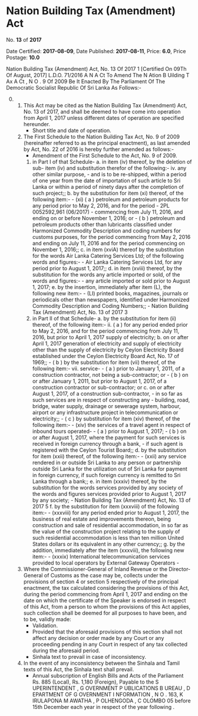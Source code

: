 # Nation Building Tax (Amendment)  Act

No. **13** of **2017**

Date Certified: **2017-08-09**, Date Published: **2017-08-11**, Price: **6.0**, Price Postage: **10.0**

Nation Building Tax  (Amendment) Act, No. 13 Of 2017 1
[Certified On 09Th Of August, 2017]
L.D.O. 71/2016
A N  A Ct   To   Amend   The  N Ation  B Uilding  T Ax  A Ct , N O . 9  Of  2009
Be   It Enacted By The Parliament Of The Democratic Socialist Republic Of Sri Lanka As Follows:-

0. 
    1. This Act may be cited as the Nation Building Tax (Amendment) Act, No. 13 of 2017,  and shall be deemed to have come into operation from  April 1, 2017 unless different dates of operation are specified hereunder.
        - Short  title and date of operation.
    2. The First Schedule to the Nation Building Tax Act, No. 9 of 2009  (hereinafter referred to as the principal enactment), as last amended by Act, No. 22 of 2016 is hereby further amended as follows:-
        - Amendment of the First Schedule to the Act, No. 9 of 2009.
        1. in  Part I of that Schedule-
            a. in item (iv) thereof, by the deletion of sub- item (iv) and substitution therefor of the following:-
                iv. any other similar purpose,
                    - and is to be re-shipped, within a period of one year from the date of importation of such article to Sri Lanka or within a period of ninety days after the completion of such project;;
            b. by the substitution for item (xi) thereof, of the following item:-
                - (xi) ( a ) petroleum and petroleum products for any period prior to May 2, 2016, and for the period
                - 2PL 0052592,961 (06/2017)
                - commencing from July 11, 2016, and ending on or before November 1, 2016; or
                - ( b ) petroleum and petroleum products other than lubricants classified under Harmonized Commodity Description and coding numbers for customs purposes, for the period commencing from May 2, 2016 and ending on July 11, 2016 and for the period commencing on November 1, 2016;;
            c. in item (xviA) thereof by the substitution for the words Air Lanka Catering Services Ltd; of the following words and figures:-
                - Air Lanka Catering Services Ltd, for any period prior to August 1, 2017;;
            d. in item (xviii) thereof, by the substitution for the words any article imported or sold, of the words and figures:-
                - any article imported or sold prior to August 1, 2017;
            e. by the insertion, immediately after item (L), the following new item:-
                - (LI) printed books, magazines, journals or periodicals other than newspapers, identified under Harmonized Commodity Description and Coding Numbers;;
                - Nation Building Tax  (Amendment) Act, No. 13 of 2017 3
        2. in Part II of that Schedule-
            a. by the substitution for item (ii) thereof, of the following item:-
                ii. ( a ) for any period ended prior to May 2, 2016, and for the period commencing from July 11, 2016, but prior to April 1, 2017 supply of electricity;
            b. on or after April 1, 2017 generation of electricity and supply of electricity other than the supply of electricity by Ceylon Electricity Board established under the Ceylon Electricity Board Act, No. 17 of 1969;;
                - ( b ) by the substitution for item (vii) thereof, of the following item:-
                vii. service-
                    - ( a ) prior to January 1, 2011, of a construction contractor, not being a sub-contractor; or
                    - ( b ) on or after January 1, 2011, but prior to August 1, 2017, of a construction contractor or sub-contractor; or
            c. on or after August 1, 2017, of a construction sub-contractor,
                - in so far as such services are in respect of constructing any
                - building, road, bridge, water supply, drainage or sewerage system, harbour, airport or any infrastructure  project  in telecommunication or electricity;;
                - ( c ) by substitution for item (xiv) thereof, of the following item:-
                - (xiv) the services of a travel agent in respect of inbound tours operated-
                - ( a ) prior to August 1, 2017;
                - ( b ) on or after August 1, 2017, where the payment for such services is received in foreign currency through a bank,
                - if such agent is registered with the Ceylon Tourist Board;;
            d. by the substitution for item (xxii) thereof, of the following item:-
                - (xxii) any service rendered in or outside Sri Lanka to any person or partnership outside Sri Lanka for the utilization out of Sri Lanka for payment in foreign currency, if such foreign currency is remitted to Sri Lanka through a bank;;
            e. in item (xxxiv) thereof, by the substitution for the words services provided by any society of the words and figures services provided prior to August 1, 2017 by any society;
                - Nation Building Tax  (Amendment) Act, No. 13 of 2017 5
            f. by the substitution for item (xxxviii) of the following item:-
                - (xxxviii) for any period ended prior to August 1, 2017, the business of  real  estate  and improvements thereon, being construction and sale of residential accommodation, in so far as the value of the construction project relating to the supply of such residential accommodation is less than ten million United States dollars or its equivalent in any other currency;;
            g. by the addition, immediately after the item (xxxviii), the following new item:-
                - (xxxix) International telecommunication services provided to local operators by External Gateway Operators
                - 
    3. Where the Commissioner-General of Inland Revenue or the Director-General of Customs as the case may be, collects under the provisions of section 4 or section 5 respectively of the principal enactment, the tax calculated considering the provisions of this Act, during the period commencing from April 1, 2017 and ending on the date on which the certificate of the Speaker is endorsed in respect of this Act, from a person to whom the provisions of this Act applies, such collection shall be deemed for all purposes to have been, and to be, validly made:
        - Validation.
        - Provided that the aforesaid provisions of this section shall not affect any decision or order made by any Court or any proceeding pending in any Court in respect of any tax collected during the aforesaid period.
        - Sinhala text to prevail in case of inconsistency.
    4. In the event of any inconsistency between the Sinhala and Tamil texts of this Act, the Sinhala text shall prevail.
        - Annual subscription of English Bills and Acts of the Parliament Rs. 885 (Local), Rs. 1,180 (Foreign), Payable to the S UPERINTENDENT , G OVERNMENT  P UBLICATIONS  B UREAU , D EPARTMENT   OF G OVERNMENT  I NFORMATION , N O . 163, K IRULAPONA  M AWATHA , P OLHENGODA , C OLOMBO  05 before 15th December each year in respect of the year following .